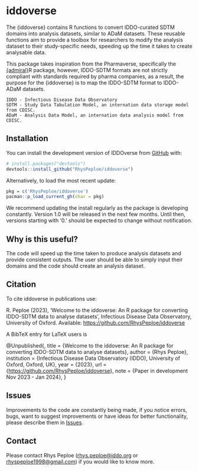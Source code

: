 
# iddoverse

<!-- badges: start -->
<!-- badges: end -->

The {iddoverse} contains R functions to convert IDDO-curated SDTM
domains into analysis datasets, similar to ADaM datasets. These reusable
functions aim to provide a toolbox for researchers to modify the
analysis dataset to their study-specific needs, speeding up the time it
takes to create analysable data.

This package takes inspiration from the Pharmaverse, specifically the
[{admiral}](https://github.com/pharmaverse/admiral)R package, however,
IDDO-SDTM formats are not strictly compliant with standards required by
pharma companies, as a result, the purpose for the {iddoverse} is to map
the IDDO-SDTM format to IDDO-ADaM datasets.

    IDDO - Infectious Disease Data Observatory
    SDTM - Study Data Tabulation Model, an internation data storage model from CDISC.
    ADaM - Analysis Data Model, an internation data analysis model from CDISC.

## Installation

You can install the development version of IDDOverse from
[GitHub](https://github.com/) with:

``` r
# install.packages("devtools")
devtools::install_github("RhysPeploe/iddoverse")
```

Alternatively, to load the most recent update:

``` r
pkg = c('RhysPeploe/iddoverse')
pacman::p_load_current_gh(char = pkg)
```

We recommend updating the install regularly as the package is developing
constantly. Version 1.0 will be released in the next few months. Until
then, versions starting with ‘0.’ should be expected to change without
notification.

## Why is this useful?

The code will speed up the time taken to produce analysis datasets and
provide consistent outputs. The user should be able to simply input
their domains and the code should create an analysis dataset.

## Citation

To cite iddoverse in publications use:

R. Peploe (2023), ‘Welcome to the iddoverse: An R package for converting
IDDO-SDTM data to analyse datasets’, Infectious Disease Data
Observatory, University of Oxford. Available:
<https://github.com/RhysPeploe/iddoverse>

A BibTeX entry for LaTeX users is

@Unpublished{, title = {Welcome to the iddoverse: An R package for
converting IDDO-SDTM data to analyse datasets}, author = {Rhys Peploe},
institution = {Infectious Disease Data Observatory (IDDO), University of
Oxford, Oxford, UK}, year = {2023}, url =
{<https://github.com/RhysPeploe/iddoverse>}, note = {Paper in
development Nov 2023 - Jan 2024}, }

## Issues

Improvements to the code are constantly being made, if you notice
errors, bugs, want to suggest improvements or have ideas for better
functionality, please describe them in
[Issues](https://github.com/RhysPeploe/iddoverse/issues).

## Contact

Please contact Rhys Peploe (<rhys.peploe@iddo.org> or
<rhyspeploe1998@gmail.com>) if you would like to know more.
